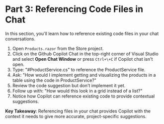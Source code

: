 # Part 3: Referencing Code Files in Chat

In this section, you'll learn how to reference existing code files in your chat conversations.

1. Open `Products.razor` from the Store project.
2. Click on the Github Copilot Chat in the top-right corner of Visual Studio and select **Open Chat Window** or press `Ctrl+\+C` if Copilot chat isn't open.
3. Type: "#ProductService.cs" to reference the ProductService file.
4. Ask: "How would I implement getting and visualizing the products in a table using the code in ProductService?"
5. Review the code suggestion but don't implement it yet.
6. Follow up with: "How would this look in a grid instead of a list?"
7. Notice how Copilot can reference existing code to provide contextual suggestions.

**Key Takeaway**: Referencing files in your chat provides Copilot with the context it needs to give more accurate, project-specific suggestions.
